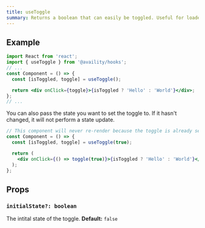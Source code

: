```yaml
---
title: useToggle
summary: Returns a boolean that can easily be toggled. Useful for loaders, and toggle components.
---
```


## Example

```jsx
import React from 'react';
import { useToggle } from '@availity/hooks';
// ...
const Component = () => {
  const [isToggled, toggle] = useToggle();

  return <div onClick={toggle}>{isToggled ? 'Hello' : 'World'}</div>;
};
// ...
```

You can also pass the state you want to set the toggle to. If it hasn't changed, it will not perform a state update.

```jsx
// This component will never re-render because the toggle is already set to `true`
const Component = () => {
  const [isToggled, toggle] = useToggle(true);

  return (
    <div onClick={() => toggle(true)}>{isToggled ? 'Hello' : 'World'}</div>
  );
};
```

## Props

### `initialState?: boolean`

The intital state of the toggle. **Default:** `false`
